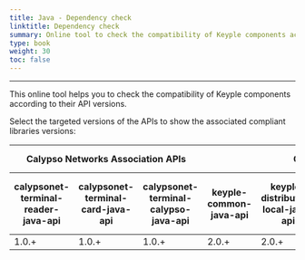 ```yaml
---
title: Java - Dependency check
linktitle: Dependency check
summary: Online tool to check the compatibility of Keyple components according to their internal API versions.
type: book
weight: 30
toc: false
---
```


---
This online tool helps you to check the compatibility of Keyple components according to their API versions.

Select the targeted versions of the APIs to show the associated compliant libraries versions:

<!-- 
##########################################################
/!\ Instructions to maintain the content of this table /!\
##########################################################

- Insert a row each time an API has been updated (major or minor version) then update all impacted components.

- If the update does not concern the APIs, but only the libraries, then update only the version range of the concerned libraries
(ex: if keyple-service-java-api goes from "2.0.0" to "2.0.1", then put "2.0.0-2.0.1" in the table)
-->

<table id="datatable-dependency-check" class="display compact" style="width:100%">
    <thead>
        <tr>
            <th colspan="3" class="text-center c-orange">Calypso Networks Association APIs</th>
            <th colspan="4" class="text-center c-yellow">Core APIs</th>
            <th colspan="3" class="text-center">Core libraries</th>
            <th colspan="3" class="text-center c-purple">Distributed systems libraries</th>
            <th colspan="2" class="text-center c-green">Card extensions libraries</th>
            <th colspan="4" class="text-center c-red">Standard reader plugins libraries</th>
        </tr>
        <tr>
            <th class="rotate c-orange"><div class="rotate-180">calypsonet-terminal-reader-java-api</div></th>
            <th class="rotate c-orange"><div class="rotate-180">calypsonet-terminal-card-java-api</div></th>
            <th class="rotate c-orange"><div class="rotate-180">calypsonet-terminal-calypso-java-api</div></th>
            <th class="rotate c-yellow"><div class="rotate-180">keyple-common-java-api</div></th>
            <th class="rotate c-yellow"><div class="rotate-180">keyple-distributed-local-java-api</div></th>
            <th class="rotate c-yellow"><div class="rotate-180">keyple-distributed-remote-java-api</div></th>
            <th class="rotate c-yellow"><div class="rotate-180">keyple-plugin-java-api</div></th>
            <th class="rotate"><div class="rotate-180">keyple-util-java-lib</div></th>
            <th class="rotate"><div class="rotate-180">keyple-service-java-lib</div></th>
            <th class="rotate"><div class="rotate-180">keyple-service-resource-java-lib</div></th>
            <th class="rotate c-purple"><div class="rotate-180">keyple-distributed-local-java-lib</div></th>
            <th class="rotate c-purple"><div class="rotate-180">keyple-distributed-network-java-lib</div></th>
            <th class="rotate c-purple"><div class="rotate-180">keyple-distributed-remote-java-lib</div></th>
            <th class="rotate c-green"><div class="rotate-180">keyple-card-calypso-java-lib</div></th>
            <th class="rotate c-green"><div class="rotate-180">keyple-card-generic-java-lib</div></th>
            <th class="rotate c-red"><div class="rotate-180">keyple-plugin-android-nfc-java-lib</div></th>
            <th class="rotate c-red"><div class="rotate-180">keyple-plugin-android-omapi-java-lib</div></th>
            <th class="rotate c-red"><div class="rotate-180">keyple-plugin-pcsc-java-lib</div></th>
            <th class="rotate c-red"><div class="rotate-180">keyple-plugin-stub-java-lib</div></th>
        </tr>
    </thead>
    <tbody>
        <tr>
            <td>1.0.+</td><!-- calypsonet-terminal-reader-java-api -->
            <td>1.0.+</td><!-- calypsonet-terminal-card-java-api -->
            <td>1.0.+</td><!-- calypsonet-terminal-calypso-java-api -->
            <td>2.0.+</td><!-- keyple-common-java-api -->
            <td>2.0.+</td><!-- keyple-distributed-local-java-api -->
            <td>2.0.+</td><!-- keyple-distributed-remote-java-api -->
            <td>2.0.+</td><!-- keyple-plugin-java-api -->
            <td>2.0.0</td><!-- keyple-util-java-lib -->
            <td>2.0.0</td><!-- keyple-service-java-lib -->
            <td>2.0.0</td><!-- keyple-service-resource-java-lib -->
            <td>2.0.0</td><!-- keyple-distributed-local-java-lib -->
            <td>2.0.0</td><!-- keyple-distributed-network-java-lib -->
            <td>2.0.0</td><!-- keyple-distributed-remote-java-lib -->
            <td>2.0.0</td><!-- keyple-card-calypso-java-lib -->
            <td>2.0.0</td><!-- keyple-card-generic-java-lib -->
            <td>2.0.0</td><!-- keyple-plugin-android-nfc-java-lib -->
            <td>2.0.0</td><!-- keyple-plugin-android-omapi-java-lib -->
            <td>2.0.0</td><!-- keyple-plugin-pcsc-java-lib -->
            <td>2.0.0</td><!-- keyple-plugin-stub-java-lib -->
        </tr>
    </tbody>
</table>
<script type="text/javascript">
document.body.onload = function() {
    initDatatableDependencyCheck();
};
</script>
